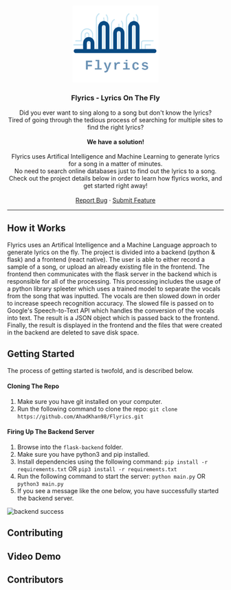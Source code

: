 <p align="center">
  <img src="./assets/logo.png" width="200px" alt="logo" />
  <h3 align="center">Flyrics - Lyrics On The Fly</h3>
  <p align="center">Did you ever want to sing along to a song but don't know the lyrics? 
  <br />
  Tired of going through the tedious process of searching for multiple sites to find the right lyrics?
  <br />
  <br />
  <strong>We have a solution!</strong>
  <br />
  <br />
  Flyrics uses Artifical Intelligence and Machine Learning to generate lyrics for a song in a matter of minutes. 
  <br />
  No need to search online databases just to find out the lyrics to a song.
  <br />
  Check out the project details below in order to learn how flyrics works, and get started right away!
  <br />
  <br />
  <a href="https://github.com/AhadKhan98/Flyrics/issues">Report Bug</a>
    ·
    <a href="https://github.com/AhadKhan98/Flyrics/issues">Submit Feature</a>
  </p>
</p>
<hr>

## How it Works

Flyrics uses an Artifical Intelligence and a Machine Language approach to generate lyrics on the fly. The project is divided into a backend (python & flask) and a frontend (react native). The user is able to either record a sample of a song, or upload an already existing file in the frontend. The frontend then communicates with the flask server in the backend which is responsible for all of the processing. This processing includes the usage of a python library spleeter which uses a trained model to separate the vocals from the song that was inputted. The vocals are then slowed down in order to increase speech recognition accuracy. The slowed file is passed on to Google's Speech-to-Text API which handles the conversion of the vocals into text. The result is a JSON object which is passed back to the frontend. Finally, the result is displayed in the frontend and the files that were created in the backend are deleted to save disk space.

## Getting Started

The process of getting started is twofold, and is described below.

#### Cloning The Repo
1. Make sure you have git installed on your computer.
2. Run the following command to clone the repo: ```git clone https://github.com/AhadKhan98/Flyrics.git```


#### Firing Up The Backend Server
1. Browse into the ```flask-backend``` folder.
2. Make sure you have python3 and pip installed.
3. Install dependencies using the following command:
``` pip install -r requirements.txt ``` OR ``` pip3 install -r requirements.txt ```
4. Run the following command to start the server: ```python main.py``` OR ```python3 main.py```
5. If you see a message like the one below, you have successfully started the backend server.
<img src="./assets/backend-success.PNG" width="400px" alt="backend success" />

## Contributing

## Video Demo

## Contributors


